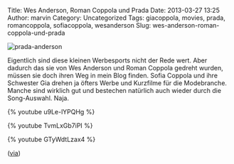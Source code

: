 Title: Wes Anderson, Roman Coppola und Prada
Date: 2013-03-27 13:25
Author: marvin
Category: Uncategorized
Tags: giacoppola, movies, prada, romancoppola, sofiacoppola, wesanderson
Slug: wes-anderson-roman-coppola-und-prada

![prada-anderson]({filename}/images/prada-anderson.jpg)

Eigentlich sind diese kleinen Werbesports nicht der Rede wert. Aber
dadurch das sie von Wes Anderson und Roman Coppola gedreht wurden,
müssen sie doch ihren Weg in mein Blog finden. Sofia Coppola und ihre
Schwester Gia drehen ja öfters Werbe und Kurzfilme für die Modebranche.
Manche sind wirklich gut und bestechen natürlich auch wieder durch die
Song-Auswahl. Naja.

{% youtube u9Le-lYPQHg %}

{% youtube TvmLxGb7iPI %}

{% youtube GTyWdtLzax4 %}

([via](http://iwatchstuff.com/2013/03/wes-anderson-and-roman-coppola-made-some.php))

